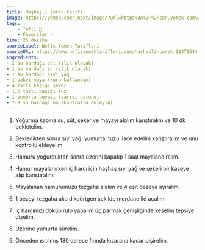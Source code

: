 ```yaml
---
title: Haşhaşlı çörek tarifi
image: https://yemek.com/_next/image/?url=https%3A%2F%2Fcdn.yemek.com%2Fmncrop%2F940%2F625%2Fuploads%2F2017%2F05%2Fhashasli-cevizli-corek-tarifi-.jpg&w=1920&q=75
tags:
    - Tatlı 🍰
    - Favoriler ⭐
time: 25 dakika
sourceLabel: Nefis Yemek Tarifleri
sourceURL: https://www.nefisyemektarifleri.com/hashasli-corek-11471644
ingredients:
- 2 su bardağı süt (ılık olacak)
- 1 su bardağı su (ılık olacak)
- 1 su bardağı sıvı yağ
- 1 paket maya (kuru kullandım)
- 4 tatlı kaşığı şeker
- 1,5 tatlı kaşığı tuz
- 1 yumurta beyazı (sarısı üstüne)
- 7-8 su bardağı un (kontrollü ekleyin) 
---
```


1. Yoğurma kabına su, süt, şeker ve mayayı alalım karıştıralım ve 10 dk bekletelim.

2. Bekledikten sonra sıvı yağ, yumurta, tuzu ilace edelim karıştıralım ve unu kontrollü ekleyelim.

3. Hamuru yoğurduktan sonra üzerini kapatıp 1 saat mayalandıralım.

4. Hamur mayalanırken iç harcı için haşhaş sıvı yağ ve şekeri bir kaseye alıp karıştıralım.

5. Mayalanan hamurumuzu tezgaha alalım ve 4 eşit bezeye ayıralım.

6. 1 bezeyi tezgaha alıp dikdörtgen şekilde merdane ile açalım.

7. İç harcımızı döküp rulo yapalım üç parmak genişliğinde keselim tepsiye dizelim.

8. Üzerine yumurta sürelim.

9. Önceden ısıtılmış 180 derece fırında kızarana kadar pişirelim.
